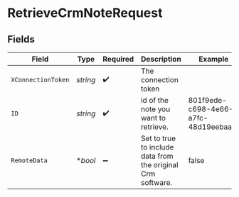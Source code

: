 # RetrieveCrmNoteRequest


## Fields

| Field                                                       | Type                                                        | Required                                                    | Description                                                 | Example                                                     |
| ----------------------------------------------------------- | ----------------------------------------------------------- | ----------------------------------------------------------- | ----------------------------------------------------------- | ----------------------------------------------------------- |
| `XConnectionToken`                                          | *string*                                                    | :heavy_check_mark:                                          | The connection token                                        |                                                             |
| `ID`                                                        | *string*                                                    | :heavy_check_mark:                                          | id of the note you want to retrieve.                        | 801f9ede-c698-4e66-a7fc-48d19eebaa4f                        |
| `RemoteData`                                                | **bool*                                                     | :heavy_minus_sign:                                          | Set to true to include data from the original Crm software. | false                                                       |